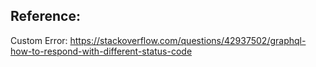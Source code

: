 ## Reference:
Custom Error: https://stackoverflow.com/questions/42937502/graphql-how-to-respond-with-different-status-code